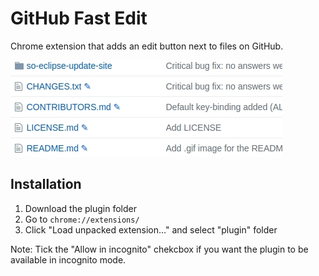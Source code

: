 # GitHub Fast Edit

Chrome extension that adds an edit button next to files on GitHub.

![example](meta/example.jpg "GitHub Fast Edit")

## Installation

1. Download the plugin folder
2. Go to `chrome://extensions/`
3. Click "Load unpacked extension..." and select "plugin" folder

Note: Tick the "Allow in incognito" chekcbox if you want the plugin to be available in incognito mode.
